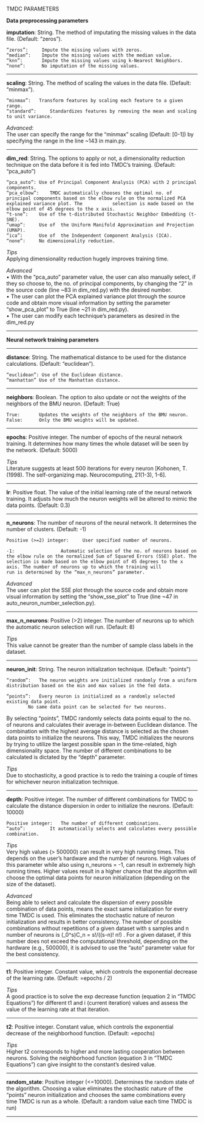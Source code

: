 TMDC PARAMETERS


**Data preprocessing parameters**

**imputation**: String. The method of imputating the missing values in the data file. (Default: “zeros”).

	“zeros”:	 Impute the missing values with zeros.
	“median”:	 Impute the missing values with the median value.
	“knn”: 		 Impute the missing values using k-Nearest Neighbors.
	“none”: 	 No imputation of the missing values.

______________________________________________________________________________


**scaling**: String. The method of scaling the values in the data file. (Default: “minmax”).

	“minmax”: 	Transform features by scaling each feature to a given range.
	“standard”: 	Standardizes features by removing the mean and scaling to unit variance.

*Advanced*:  
	The user can specify the range for the “minmax” scaling (Default: [0-1]) by specifying the range in the line ~143 in main.py.

______________________________________________________________________________



**dim_red**: String. The options to apply or not, a dimensionality reduction technique on the data before it is fed into TMDC’s training. (Default: “pca_auto”)

	“pca_auto”:	Use of Principal Component Analysis (PCA) with 2 principal components.
	“pca_elbow”:	TMDC automatically chooses the optimal no. of principal components based on the elbow rule on the normalized PCA explained variance plot. The 			selection is made based on the elbow point of 45 degrees to the x axis.
	“t-sne”:	Use of the t-distributed Stochastic Neighbor Embedding (t-SNE).
	“umap”: 	Use of  the Uniform Manifold Approximation and Projection (UMAP).
	“ica”: 		Use of  the Independent Component Analysis (ICA).
	“none”: 	No dimensionality reduction.  

*Tips*  
	Applying dimensionality reduction hugely improves training time.  


*Advanced*  
• With the “pca_auto” parameter value, the user can also manually select, if they so choose to, the no. of principal components, by changing the “2” in the source code (line ~83 in dim_red.py) with the desired number.  
• The user can plot the PCA explained variance plot through the source code and obtain more visual information by setting the parameter “show_pca_plot” to True (line ~21 in dim_red.py).  
• The user can modify each technique’s parameters as desired in the dim_red.py

______________________________________________________________________________


**Neural network training parameters**

______________________________________________________________________________

**distance**: String. The mathematical distance to be used for the distance calculations. (Default: “euclidean”).

	“euclidean”: Use of the Euclidean distance.
	“manhattan” Use of the Manhattan distance.
 
______________________________________________________________________________

**neighbors**: Boolean. The option to also update or not the weights of the neighbors of the BMU neuron. (Default: True)

	True: 		Updates the weights of the neighbors of the BMU neuron.
	False: 		Only the BMU weights will be updated.
 
_______________________________________________________________

**epochs**: Positive integer. The number of epochs of the neural network training. It determines how many times the whole dataset will be seen by the network. (Default: 5000)

*Tips*  
Literature suggests at least 500 iterations for every neuron [Kohonen, T. (1998). The self-organizing map. Neurocomputing, 21(1-3), 1-6].

______________________________________________________________________________

**lr**: Positive float. The value of the initial learning rate of the neural network training. It adjusts how much the neuron weights will be altered to mimic the data points. (Default: 0.3)

______________________________________________________________________________
**n_neurons**: The number of neurons of the neural network. It determines the number of clusters. (Default: -1)

	Positive (>=2) integer:  	User specified number of neurons.

	-1: 				Automatic selection of the no. of neurons based on the elbow rule on the normalized Sum of Squared Errors (SSE) plot. The 					selection is made based on the elbow point of 45 degrees to the x axis. The number of neurons up to which the training will 					run is determined by the “max_n_neurons” parameter.

*Advanced*  
The user can plot the SSE plot through the source code and obtain more visual information by setting the “show_sse_plot” to True (line ~47 in auto_neuron_number_selection.py).

_____________________________________________________________________________

**max_n_neurons**: Positive (>2) integer. The number of neurons up to which the automatic neuron selection will run. (Default: 8)

*Tips*  
This value cannot be greater than the number of sample class labels in the dataset.

______________________________________________________________________________

**neuron_init**: String. The neuron initialization technique. (Default: “points”)

	“random”: 	The neuron weights are initialized randomly from a uniform distribution based on the min and max values in the fed data.

	“points”: 	Every neuron is initialized as a randomly selected existing data point.
			No same data point can be selected for two neurons.

By selecting “points”, TMDC randomly selects data points equal to the no. of neurons and calculates their average in-between Euclidean distance. The combination with the highest average distance is selected as the chosen data points to initialize the neurons. This way, TMDC initializes the neurons by trying to utilize the largest possible span in the time-related, high dimensionality space. The number of different combinations to be calculated is dictated by the “depth” parameter.

*Tips*  
Due to stochasticity, a good practice is to redo the training a couple of times for whichever neuron initialization technique.

______________________________________________________________________________

**depth**: Positive integer. The number of different combinations for TMDC to calculate the distance dispersion in order to initialize the neurons. (Default: 10000)

	Positive integer: 	The number of different combinations.
	“auto”:			It automatically selects and calculates every possible combination.

*Tips*  
	Very high values (> 500000) can result in very high running times. This depends on the user’s hardware and the number of neurons.
	High values of this parameter while also using n_neurons = -1, can result in extremely high running times.
	Higher values result in a higher chance that the algorithm will choose the optimal data points for neuron initialization (depending on the size of the 		dataset).

*Advanced*  
Being able to select and calculate the dispersion of every possible combination of data points, means the exact same initialization for every time TMDC is used. This eliminates the stochastic nature of neuron initialization and results in better consistency.
The number of possible combinations without repetitions of a given dataset with s samples and n number of neurons is (_0^s)C_n   =  s!/((s-n)! n!)  . For a given dataset, if this number does not exceed the computational threshold, depending on the hardware (e.g., 500000), it is advised to use the “auto” parameter value for the best consistency.

____________________________________________________________________________

**t1**: Positive integer. Constant value, which controls the exponential decrease of the learning rate. (Default: =epochs / 2)

*Tips*  
A good practice is to solve the exp decrease function (equation 2 in “TMDC Equations”) for different t1 and i (current iteration) values and assess the value of the learning rate at that iteration.
 
______________________________________________________________________________

**t2**: Positive integer. Constant value, which controls the exponential decrease of the neighborhood function. (Default: =epochs)

*Tips*  
Higher t2 corresponds to higher and more lasting cooperation between neurons. Solving the neighborhood function (equation 3 in “TMDC Equations”) can give insight to the constant’s desired value.
 
______________________________________________________________________________

**random_state**: Positive integer (<=10000). Determines the random state of the algorithm. Choosing a value eliminates the stochastic nature of the “points” neuron initialization and chooses the same combinations every time TMDC is run as a whole. (Default: a random value each time TMDC is run)

______________________________________________________________________________

